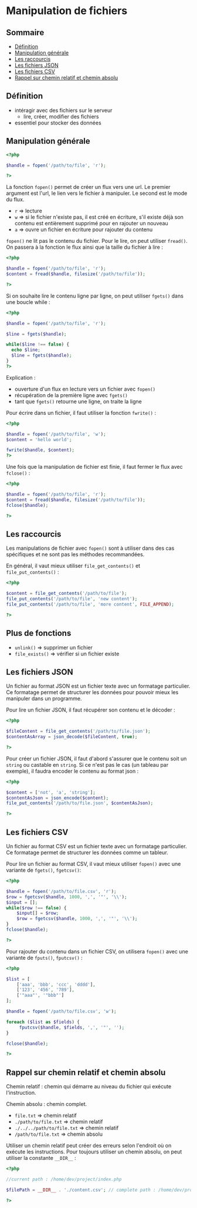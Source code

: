 # Manipulation de fichiers

## Sommaire

- [Définition](#définition)
- [Manipulation générale](#manipulation-générale)
- [Les raccourcis](#les-raccourcis)
- [Les fichiers JSON](#les-fichiers-json)
- [Les fichiers CSV](#les-fichiers-csv)
- [Rappel sur chemin relatif et chemin absolu](#rappel-sur-chemin-relatif-et-chemin-absolu)

## Définition

- intéragir avec des fichiers sur le serveur
  - lire, créer, modifier des fichiers
- essentiel pour stocker des données

## Manipulation générale

```php
<?php

$handle = fopen('/path/to/file', 'r');

?>
```

La fonction `fopen()` permet de créer un flux vers une url. Le premier argument est l'url, le lien vers le fichier à manipuler. Le second est le mode du flux.

- `r` => lecture
- `w` => si le fichier n'existe pas, il est créé en écriture, s'il existe déjà son contenu est entièrement supprimé pour en rajouter un nouveau
- `a` => ouvre un fichier en écriture pour rajouter du contenu

`fopen()` ne lit pas le contenu du fichier. Pour le lire, on peut utiliser `fread()`. On passera à la fonction le flux ainsi que la taille du fichier à lire :

```php
<?php

$handle = fopen('/path/to/file', 'r');
$content = fread($handle, filesize('/path/to/file'));

?>
```

Si on souhaite lire le contenu ligne par ligne, on peut utiliser `fgets()` dans une boucle while :

```php
<?php

$handle = fopen('/path/to/file', 'r');

$line = fgets($handle);

while($line !== false) {
  echo $line;
  $line = fgets($handle);
}
?>
```

Explication :

- ouverture d'un flux en lecture vers un fichier avec `fopen()`
- récupération de la première ligne avec `fgets()`
- tant que `fgets()` retourne une ligne, on traite la ligne

Pour écrire dans un fichier, il faut utiliser la fonction `fwrite()` :

```php
<?php

$handle = fopen('/path/to/file', 'w');
$content = 'hello world';

fwrite($handle, $content);
?>
```

Une fois que la manipulation de fichier est finie, il faut fermer le flux avec `fclose()` :

```php
<?php

$handle = fopen('/path/to/file', 'r');
$content = fread($handle, filesize('/path/to/file'));
fclose($handle);

?>
```

## Les raccourcis

Les manipulations de fichier avec `fopen()` sont à utiliser dans des cas spécifiques et ne sont pas les méthodes recommandées.

En général, il vaut mieux utiliser `file_get_contents()` et `file_put_contents()` :

```php
<?php

$content = file_get_contents('/path/to/file');
file_put_contents('/path/to/file', 'new content');
file_put_contents('/path/to/file', 'more content', FILE_APPEND);

?>
```

## Plus de fonctions

- `unlink()` => supprimer un fichier
- `file_exists()` => vérifier si un fichier existe

## Les fichiers JSON

Un fichier au format JSON est un fichier texte avec un formatage particulier. Ce formatage permet de structurer les données pour pouvoir mieux les manipuler dans un programme.

Pour lire un fichier JSON, il faut récupérer son contenu et le décoder :

```php
<?php

$fileContent = file_get_contents('/path/to/file.json');
$contentAsArray = json_decode($fileContent, true);

?>
```

Pour créer un fichier JSON, il faut d'abord s'assurer que le contenu soit un `string` ou castable en `string`. Si ce n'est pas le cas (un tableau par exemple), il faudra encoder le contenu au format json :

```php
<?php

$content = ['not', 'a', 'string'];
$contentAsJson = json_encode($content);
file_put_contents('/path/to/file.json', $contentAsJson);

?>
```

## Les fichiers CSV

Un fichier au format CSV est un fichier texte avec un formatage particulier. Ce formatage permet de structurer les données comme un tableur.

Pour lire un fichier au format CSV, il vaut mieux utiliser `fopen()` avec une variante de `fgets()`, `fgetcsv()`:

```php
<?php

$handle = fopen('/path/to/file.csv', 'r');
$row = fgetcsv($handle, 1000, ',', '"', '\\');
$input = [];
while($row !== false) {
    $input[] = $row;
    $row = fgetcsv($handle, 1000, ',', '"', '\\');
}
fclose($handle);

?>
```
Pour rajouter du contenu dans un fichier CSV, on utilisera `fopen()` avec une variante de `fputs()`, `fputcsv()` :

```php
<?php

$list = [
    ['aaa', 'bbb', 'ccc', 'dddd'],
    ['123', '456', '789'],
    ['"aaa"', '"bbb"']
];

$handle = fopen('/path/to/file.csv', 'w');

foreach ($list as $fields) {
     fputcsv($handle, $fields, ',', '"', '');
}

fclose($handle);

?>
```

## Rappel sur chemin relatif et chemin absolu

Chemin relatif : chemin qui démarre au niveau du fichier qui exécute l'instruction.

Chemin absolu : chemin complet.

- `file.txt` => chemin relatif
- `./path/to/file.txt` => chemin relatif
- `./../../path/to/file.txt` => chemin relatif
- `/path/to/file.txt` => chemin absolu

Utiliser un chemin relatif peut créer des erreurs selon l'endroit où on exécute les instructions. Pour toujours utiliser un chemin absolu, on peut utiliser la constante `__DIR__` :

```php
<?php

//current path : /home/dev/project/index.php

$filePath = __DIR__ . './content.csv'; // complete path : /home/dev/project/content.csv

?>
```
